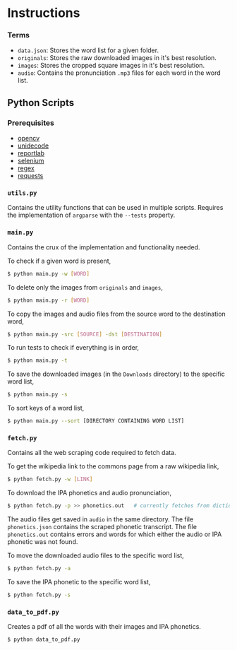 # Instructions



### Terms

* `data.json`: Stores the word list for a given folder.
* `originals`: Stores the raw downloaded images in it's best resolution.
* `images`: Stores the cropped square images in it's best resolution.
* `audio`: Contains the pronunciation `.mp3` files for each word in the word list.



## Python Scripts

### Prerequisites

* [opencv](https://pypi.org/project/opencv-python/)
* [unidecode](https://pypi.org/project/Unidecode/)
* [reportlab](https://pypi.org/project/reportlab/)
* [selenium](https://pypi.org/project/selenium/)
* [regex](https://pypi.org/project/regex/)
* [requests](https://pypi.org/project/requests/)

### `utils.py`

Contains the utility functions that can be used in multiple scripts. Requires the implementation of `argparse` with the `--tests` property.

### `main.py`

Contains the crux of the implementation and functionality needed.

To check if a given word is present,

```bash
$ python main.py -w [WORD]
```

To delete only the images from `originals` and `images`,

```bash
$ python main.py -r [WORD]
```

To copy the images and audio files from the source word to the destination word,

```bash
$ python main.py -src [SOURCE] -dst [DESTINATION]
```

To run tests to check if everything is in order,

```bash
$ python main.py -t
```

To save the downloaded images (in the `Downloads` directory) to the specific word list,

```bash
$ python main.py -s
```

To sort keys of a word list,

```bash
$ python main.py --sort [DIRECTORY CONTAINING WORD LIST]
```

### `fetch.py`

Contains all the web scraping code required to fetch data.

To get the wikipedia link to the commons page from a raw wikipedia link,

```bash
$ python fetch.py -w [LINK]
```

To download the IPA phonetics and audio pronunciation,

```bash
$ python fetch.py -p >> phonetics.out	# currently fetches from dictionary.cambridge.org
```

The audio files get saved in `audio` in the same directory. The file `phonetics.json` contains the scraped phonetic transcript. The file `phonetics.out` contains errors and words for which either the audio or IPA phonetic was not found.

To move the downloaded audio files to the specific word list,

```bash
$ python fetch.py -a
```

To save the IPA phonetic to the specific word list,

```bash
$ python fetch.py -s
```

### `data_to_pdf.py`

Creates a pdf of all the words with their images and IPA phonetics.

```bash
$ python data_to_pdf.py
```
